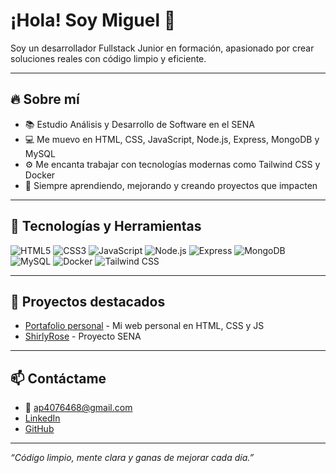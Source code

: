 # ¡Hola! Soy Miguel 👋

Soy un desarrollador Fullstack Junior en formación, apasionado por crear soluciones reales con código limpio y eficiente.

---

## 🔥 Sobre mí

- 📚 Estudio Análisis y Desarrollo de Software en el SENA
- 💻 Me muevo en HTML, CSS, JavaScript, Node.js, Express, MongoDB y MySQL
- ⚙️ Me encanta trabajar con tecnologías modernas como Tailwind CSS y Docker
- 🌱 Siempre aprendiendo, mejorando y creando proyectos que impacten

---

## 🚀 Tecnologías y Herramientas

![HTML5](https://img.shields.io/badge/-HTML5-E34F26?style=flat-square&logo=html5&logoColor=white)
![CSS3](https://img.shields.io/badge/-CSS3-1572B6?style=flat-square&logo=css3)
![JavaScript](https://img.shields.io/badge/-JavaScript-F7DF1E?style=flat-square&logo=javascript&logoColor=black)
![Node.js](https://img.shields.io/badge/-Node.js-339933?style=flat-square&logo=node.js&logoColor=white)
![Express](https://img.shields.io/badge/-Express-000000?style=flat-square)
![MongoDB](https://img.shields.io/badge/-MongoDB-47A248?style=flat-square&logo=mongodb&logoColor=white)
![MySQL](https://img.shields.io/badge/-MySQL-4479A1?style=flat-square&logo=mysql&logoColor=white)
![Docker](https://img.shields.io/badge/-Docker-2496ED?style=flat-square&logo=docker&logoColor=white)
![Tailwind CSS](https://img.shields.io/badge/-Tailwind_CSS-06B6D4?style=flat-square&logo=tailwind-css&logoColor=white)

---

## 📂 Proyectos destacados

- [Portafolio personal](https://github.com/miggfk/portfolio) - Mi web personal en HTML, CSS y JS  
- [ShirlyRose](https://github.com/MiggFk/ShirlyRoseProyect) - Proyecto SENA

---

## 📫 Contáctame

- 📧 ap4076468@gmail.com  
- [LinkedIn](https://www.linkedin.com/in/migg)  
- [GitHub](https://github.com/miggfk)  

---

*“Código limpio, mente clara y ganas de mejorar cada día.”*


